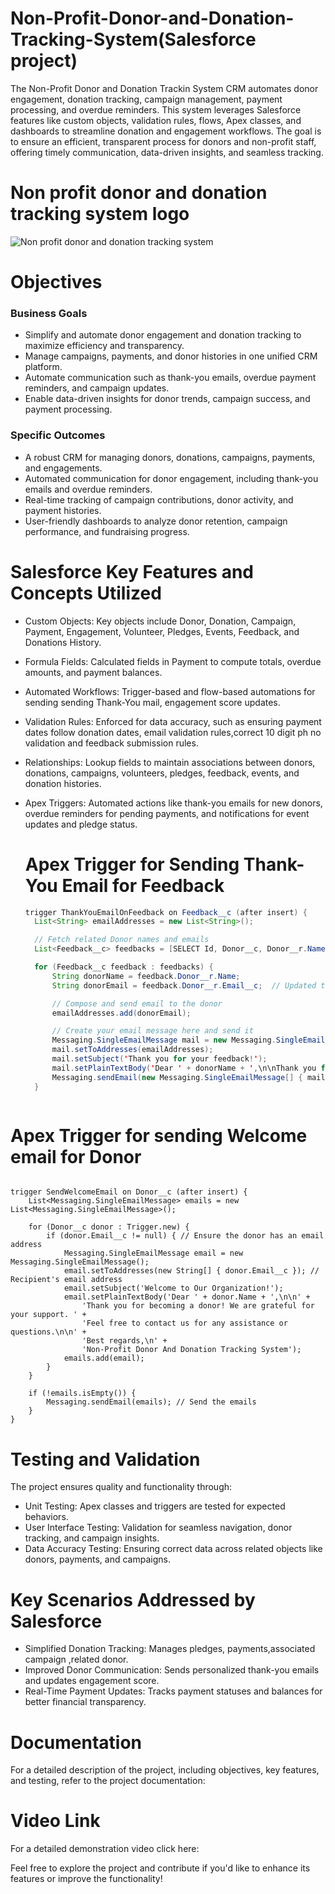 # Non-Profit-Donor-and-Donation-Tracking-System(Salesforce project)

The Non-Profit Donor and Donation Trackin System CRM automates donor engagement, donation tracking, campaign management, payment processing, and overdue reminders. This system leverages Salesforce features like custom objects, validation rules, flows, Apex classes, and dashboards to streamline donation and engagement workflows. The goal is to ensure an efficient, transparent process for donors and non-profit staff, offering timely communication, data-driven insights, and seamless tracking.
# Non profit donor and donation tracking system logo
![Non profit donor and donation tracking system](https://github.com/user-attachments/assets/f33d94bf-c3ef-49a4-81a2-eea06eee1508)

# Objectives

  ### Business Goals

  
 - Simplify and automate donor engagement and donation tracking to maximize efficiency and transparency.<br>
 - Manage campaigns, payments, and donor histories in one unified CRM platform.<br>
 - Automate communication such as thank-you emails, overdue payment reminders, and campaign updates.<br>
 - Enable data-driven insights for donor trends, campaign success, and payment processing.<br>

 ### Specific Outcomes

 - A robust CRM for managing donors, donations, campaigns, payments, and engagements.<br>
 - Automated communication for donor engagement, including thank-you emails and overdue reminders.<br>
 - Real-time tracking of campaign contributions, donor activity, and payment histories.<br>
 - User-friendly dashboards to analyze donor retention, campaign performance, and fundraising progress.<br>

# Salesforce Key Features and Concepts Utilized

- Custom Objects: Key objects include Donor, Donation, Campaign, Payment, Engagement, Volunteer, Pledges, Events, Feedback, and Donations History.<br>
- Formula Fields: Calculated fields in Payment to compute totals, overdue amounts, and payment balances.<br>
- Automated Workflows: Trigger-based and flow-based automations for sending sending Thank-You mail, engagement score updates.<br>
- Validation Rules: Enforced for data accuracy, such as ensuring payment dates follow donation dates, email validation rules,correct 10 digit ph no validation and 
  feedback submission rules.<br>
- Relationships: Lookup fields to maintain associations between donors, donations, campaigns, volunteers, pledges, feedback, events, and donation histories.<br>
- Apex Triggers: Automated actions like thank-you emails for new donors, overdue reminders for pending payments, and notifications for event updates and pledge 
  status.<br>

  # Apex Trigger for Sending Thank-You Email for Feedback
  ```java
  trigger ThankYouEmailOnFeedback on Feedback__c (after insert) {
    List<String> emailAddresses = new List<String>();

    // Fetch related Donor names and emails
    List<Feedback__c> feedbacks = [SELECT Id, Donor__c, Donor__r.Name, Donor__r.Email__c FROM Feedback__c WHERE Id IN :Trigger.new];

    for (Feedback__c feedback : feedbacks) {
        String donorName = feedback.Donor__r.Name;
        String donorEmail = feedback.Donor__r.Email__c;  // Updated to use Email__c

        // Compose and send email to the donor
        emailAddresses.add(donorEmail);

        // Create your email message here and send it
        Messaging.SingleEmailMessage mail = new Messaging.SingleEmailMessage();
        mail.setToAddresses(emailAddresses);
        mail.setSubject('Thank you for your feedback!');
        mail.setPlainTextBody('Dear ' + donorName + ',\n\nThank you for providing your feedback. We truly appreciate your support!');
        Messaging.sendEmail(new Messaging.SingleEmailMessage[] { mail });
    }



# Apex Trigger for sending Welcome email for Donor
```

trigger SendWelcomeEmail on Donor__c (after insert) {
    List<Messaging.SingleEmailMessage> emails = new List<Messaging.SingleEmailMessage>();

    for (Donor__c donor : Trigger.new) {
        if (donor.Email__c != null) { // Ensure the donor has an email address
            Messaging.SingleEmailMessage email = new Messaging.SingleEmailMessage();
            email.setToAddresses(new String[] { donor.Email__c }); // Recipient's email address
            email.setSubject('Welcome to Our Organization!');
            email.setPlainTextBody('Dear ' + donor.Name + ',\n\n' +
                'Thank you for becoming a donor! We are grateful for your support. ' +
                'Feel free to contact us for any assistance or questions.\n\n' +
                'Best regards,\n' +
                'Non-Profit Donor And Donation Tracking System');
            emails.add(email);
        }
    }

    if (!emails.isEmpty()) {
        Messaging.sendEmail(emails); // Send the emails
    }
}
```

# Testing and Validation

The project ensures quality and functionality through:

- Unit Testing: Apex classes and triggers are tested for expected behaviors.<br>
- User Interface Testing: Validation for seamless navigation, donor tracking, and campaign insights.<br>
- Data Accuracy Testing: Ensuring correct data across related objects like donors, payments, and campaigns.<br>


# Key Scenarios Addressed by Salesforce

- Simplified Donation Tracking: Manages pledges, payments,associated campaign ,related donor.<br>
- Improved Donor Communication: Sends personalized thank-you emails and updates engagement score.<br>
- Real-Time Payment Updates: Tracks payment statuses and balances for better financial transparency.<br>

# Documentation
For a detailed description of the project, including objectives, key features, and testing, refer to the project documentation: 
   
# Video Link
For a detailed demonstration video click here: 

Feel free to explore the project and contribute if you'd like to enhance its features or improve the functionality!







  


